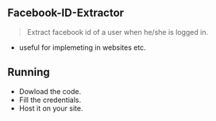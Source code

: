 ## Facebook-ID-Extractor

> Extract facebook id of a user when he/she is logged in. 

- useful for implemeting in websites etc.

## Running

- Dowload the code.
- Fill the credentials.
- Host it on your site.

